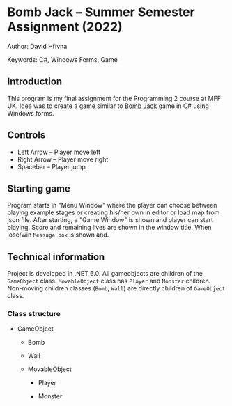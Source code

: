 # Bomb Jack –⁠⁠⁠ Summer Semester Assignment (2022)

Author: David Hřivna

Keywords: C#, Windows Forms, Game


## Introduction

This program is my final assignment for the Programming 2 course at MFF UK. Idea was to create a game similar to [Bomb Jack](https://en.wikipedia.org/wiki/Bomb_Jack) game in C# using Windows forms.

## Controls

- Left Arrow –⁠⁠⁠ Player move left
- Right Arrow –⁠⁠⁠ Player move right
- Spacebar –⁠⁠⁠ Player jump

## Starting game

Program starts in "Menu Window" where the player can choose between playing example stages or creating his/her own in editor or load map from json file. After starting, a "Game Window" is shown and player can start playing. Score and remaining lives are shown in the window title. When lose/win `Message box` is shown and.

## Technical information

Project is developed in .NET 6.0. All gameobjects are children of the `GameObject` class. `MovableObject` class has `Player` and `Monster` children. Non-moving children classes (`Bomb`, `Wall`) are directly children of `GameObject` class. 

### Class structure
- GameObject

    - Bomb

    - Wall

    - MovableObject

        - Player

        - Monster

